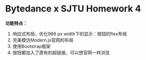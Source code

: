 # **Bytedance x SJTU Homework 4**

**功能特点：**

1. 响应式布局，优化966 px width下的显示：按钮的flex布局
2. 完美模仿Modern.js官网的布局
3. 使用Bootstrap框架
4. 按钮都加入了原有的超链接，可以想官网一样浏览
